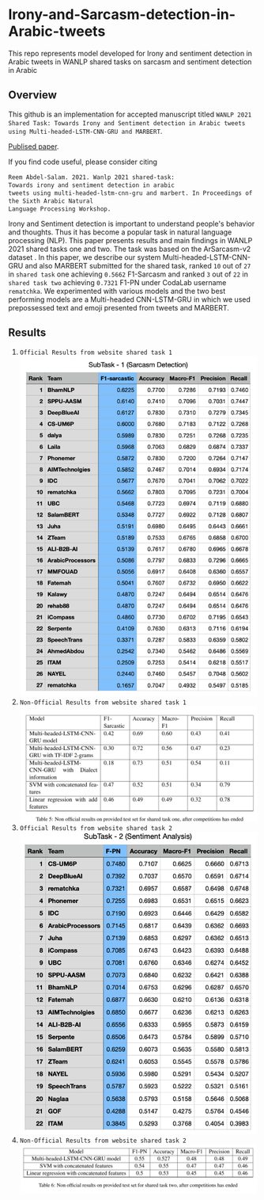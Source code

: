 # Irony-and-Sarcasm-detection-in-Arabic-tweets
This repo represents model developed for Irony and sentiment detection in Arabic tweets  in WANLP shared tasks on sarcasm and sentiment detection in Arabic

## Overview
This github is an implementation for accepted manuscript titled `WANLP 2021 Shared Task: Towards Irony and Sentiment detection in Arabic tweets using Multi-headed-LSTM-CNN-GRU and MARBERT`.

[Publised paper](https://camel.abudhabi.nyu.edu/WANLP-2021-Program/53_Paper.pdf).



If you find code useful, please consider citing
```
Reem Abdel-Salam. 2021. Wanlp 2021 shared-task:
Towards irony and sentiment detection in arabic
tweets using multi-headed-lstm-cnn-gru and marbert. In Proceedings of the Sixth Arabic Natural
Language Processing Workshop.
```


Irony and Sentiment detection is important to understand people's behavior and thoughts. Thus it has become a popular task in natural language processing (NLP). This paper presents results and main findings in WANLP 2021 shared tasks one and two. The task was based on the ArSarcasm-v2 dataset . In this paper, we describe our system Multi-headed-LSTM-CNN-GRU and also MARBERT  submitted for the shared task,  ranked ``10`` out of ``27`` in ``shared task`` one achieving ``0.5662`` F1-Sarcasm and ranked ``3`` out of ``22`` in ``shared task two`` achieving ``0.7321`` F1-PN under CodaLab username ``rematchka``. We experimented with various models and the two best performing models are a Multi-headed CNN-LSTM-GRU in which we used prepossessed text and emoji presented from tweets and MARBERT.


## Results
1. `Official Results from website shared task 1`
![Alt text](Results/shared-task-1-official-results.png?raw=true "Title")
2. `Non-Official Results from website shared task 1`
![Alt text](Results/shared-task-1-non-official.png?raw=true "Title")
3. `Official Results from website shared task 2`
![Alt text](Results/shared-task-2-official-results.png?raw=true "Title")
4. `Non-Official Results from website shared task 2`
![Alt text](Results/shared-task-2-non-official.png?raw=true "Title")
